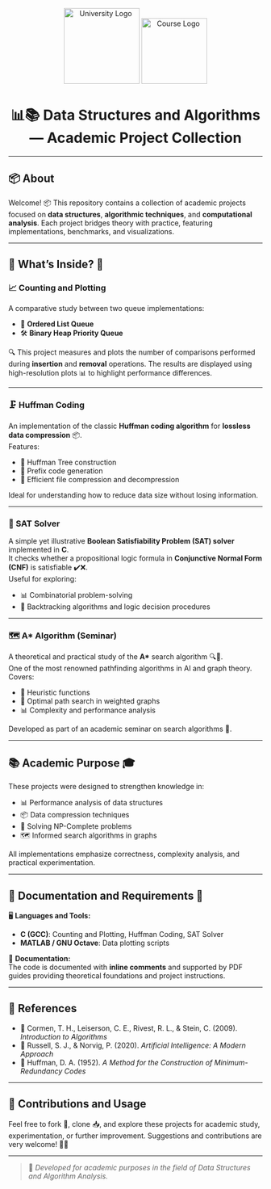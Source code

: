 <p align="center">
  <img src="https://ufal.br/ufal/comunicacao/identidade-visual/brasao/sigla/jpg.jpg" alt="University Logo" width="150"/>
  <img src="https://encrypted-tbn0.gstatic.com/images?q=tbn:ANd9GcQYxk0_tV2T-VL5hO56OLX8YYK3Wu3-UCxqgA&s" alt="Course Logo" width="130"/>
</p>

<h1 align="center">📊📚 Data Structures and Algorithms — Academic Project Collection</h1>

---

## 📦 About

Welcome! 📦 This repository contains a collection of academic projects focused on **data structures**, **algorithmic techniques**, and **computational analysis**. Each project bridges theory with practice, featuring implementations, benchmarks, and visualizations.

---

## 📌 What’s Inside? 🚀

### 📈 Counting and Plotting
A comparative study between two queue implementations:
- 📝 **Ordered List Queue**
- 🛠️ **Binary Heap Priority Queue**

🔍 This project measures and plots the number of comparisons performed during **insertion** and **removal** operations. The results are displayed using high-resolution plots 📊 to highlight performance differences.

---

### 🗜️ Huffman Coding
An implementation of the classic **Huffman coding algorithm** for **lossless data compression** 📦.  
Features:
- 📐 Huffman Tree construction  
- 📝 Prefix code generation  
- 📄 Efficient file compression and decompression  

Ideal for understanding how to reduce data size without losing information.

---

### 🧠 SAT Solver
A simple yet illustrative **Boolean Satisfiability Problem (SAT) solver** implemented in **C**.  
It checks whether a propositional logic formula in **Conjunctive Normal Form (CNF)** is satisfiable ✔️❌.  
Useful for exploring:
- 📊 Combinatorial problem-solving  
- 📏 Backtracking algorithms and logic decision procedures

---

### 🗺️ A* Algorithm (Seminar)
A theoretical and practical study of the **A\*** search algorithm 🔍🚀.  
One of the most renowned pathfinding algorithms in AI and graph theory.  
Covers:
- 🎯 Heuristic functions  
- 📝 Optimal path search in weighted graphs  
- 📊 Complexity and performance analysis  

Developed as part of an academic seminar on search algorithms 📖.

---

## 📚 Academic Purpose 🎓

These projects were designed to strengthen knowledge in:
- 📊 Performance analysis of data structures  
- 📦 Data compression techniques  
- 🧠 Solving NP-Complete problems  
- 🗺️ Informed search algorithms in graphs  

All implementations emphasize correctness, complexity analysis, and practical experimentation.

---

## 📖 Documentation and Requirements 📜

🖥️ **Languages and Tools:**
- **C (GCC)**: Counting and Plotting, Huffman Coding, SAT Solver  
- **MATLAB / GNU Octave**: Data plotting scripts  

📄 **Documentation:**  
The code is documented with **inline comments** and supported by PDF guides providing theoretical foundations and project instructions.

---

## 📑 References  
- 📘 Cormen, T. H., Leiserson, C. E., Rivest, R. L., & Stein, C. (2009). *Introduction to Algorithms*  
- 📙 Russell, S. J., & Norvig, P. (2020). *Artificial Intelligence: A Modern Approach*  
- 📗 Huffman, D. A. (1952). *A Method for the Construction of Minimum-Redundancy Codes*

---

## 👏 Contributions and Usage
Feel free to fork 🍴, clone 📥, and explore these projects for academic study, experimentation, or further improvement. Suggestions and contributions are very welcome! 🚀✨

---

> 📌 *Developed for academic purposes in the field of Data Structures and Algorithm Analysis.*
